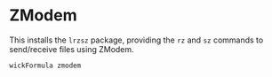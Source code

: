 ZModem
======

This installs the `lrzsz` package, providing the `rz` and `sz` commands to send/receive files using ZModem.

    wickFormula zmodem
